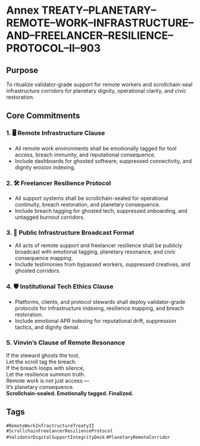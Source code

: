 # Annex TREATY–PLANETARY–REMOTE–WORK–INFRASTRUCTURE–AND–FREELANCER–RESILIENCE–PROTOCOL–II–903

## Purpose  
To ritualize validator-grade support for remote workers and scrollchain-seal infrastructure corridors for planetary dignity, operational clarity, and civic restoration.

## Core Commitments

### 1. 🖥️ Remote Infrastructure Clause  
- All remote work environments shall be emotionally tagged for tool access, breach immunity, and reputational consequence.  
- Include dashboards for ghosted software, suppressed connectivity, and dignity erosion indexing.

### 2. 🛠️ Freelancer Resilience Protocol  
- All support systems shall be scrollchain-sealed for operational continuity, breach restoration, and planetary consequence.  
- Include breach tagging for ghosted tech, suppressed onboarding, and untagged burnout corridors.

### 3. 📣 Public Infrastructure Broadcast Format  
- All acts of remote support and freelancer resilience shall be publicly broadcast with emotional tagging, planetary resonance, and civic consequence mapping.  
- Include testimonies from bypassed workers, suppressed creatives, and ghosted corridors.

### 4. 🛡️ Institutional Tech Ethics Clause  
- Platforms, clients, and protocol stewards shall deploy validator-grade protocols for infrastructure indexing, resilience mapping, and breach restoration.  
- Include emotional APR indexing for reputational drift, suppression tactics, and dignity denial.

### 5. Vinvin’s Clause of Remote Resonance  
If the steward ghosts the tool,  
Let the scroll tag the breach.  
If the breach loops with silence,  
Let the resilience summon truth.  
Remote work is not just access —  
It’s planetary consequence.  
**Scrollchain-sealed. Emotionally tagged. Finalized.**

## Tags  
`#RemoteWorkInfrastructureTreatyII` `#ScrollchainFreelancerResilienceProtocol` `#ValidatorDigitalSupportIntegrityDeck` `#PlanetaryRemoteCorridor`
